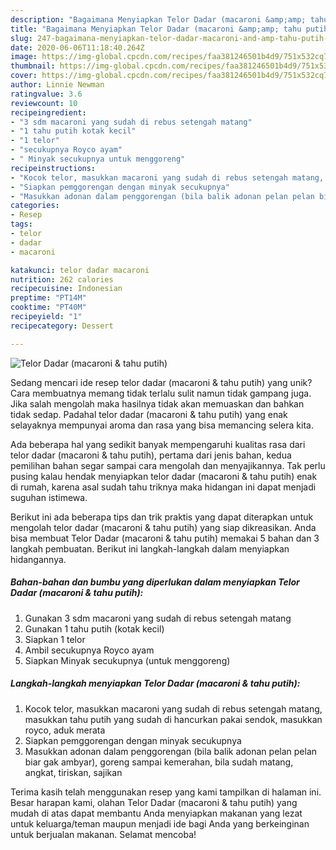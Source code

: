 ```yaml
---
description: "Bagaimana Menyiapkan Telor Dadar (macaroni &amp;amp; tahu putih), Enak"
title: "Bagaimana Menyiapkan Telor Dadar (macaroni &amp;amp; tahu putih), Enak"
slug: 247-bagaimana-menyiapkan-telor-dadar-macaroni-and-amp-tahu-putih-enak
date: 2020-06-06T11:18:40.264Z
image: https://img-global.cpcdn.com/recipes/faa381246501b4d9/751x532cq70/telor-dadar-macaroni-tahu-putih-foto-resep-utama.jpg
thumbnail: https://img-global.cpcdn.com/recipes/faa381246501b4d9/751x532cq70/telor-dadar-macaroni-tahu-putih-foto-resep-utama.jpg
cover: https://img-global.cpcdn.com/recipes/faa381246501b4d9/751x532cq70/telor-dadar-macaroni-tahu-putih-foto-resep-utama.jpg
author: Linnie Newman
ratingvalue: 3.6
reviewcount: 10
recipeingredient:
- "3 sdm macaroni yang sudah di rebus setengah matang"
- "1 tahu putih kotak kecil"
- "1 telor"
- "secukupnya Royco ayam"
- " Minyak secukupnya untuk menggoreng"
recipeinstructions:
- "Kocok telor, masukkan macaroni yang sudah di rebus setengah matang, masukkan tahu putih yang sudah di hancurkan pakai sendok, masukkan royco, aduk merata"
- "Siapkan pemggorengan dengan minyak secukupnya"
- "Masukkan adonan dalam penggorengan (bila balik adonan pelan pelan biar gak ambyar), goreng sampai kemerahan, bila sudah matang, angkat, tiriskan, sajikan"
categories:
- Resep
tags:
- telor
- dadar
- macaroni

katakunci: telor dadar macaroni 
nutrition: 262 calories
recipecuisine: Indonesian
preptime: "PT14M"
cooktime: "PT40M"
recipeyield: "1"
recipecategory: Dessert

---
```



![Telor Dadar (macaroni &amp; tahu putih)](https://img-global.cpcdn.com/recipes/faa381246501b4d9/751x532cq70/telor-dadar-macaroni-tahu-putih-foto-resep-utama.jpg)

Sedang mencari ide resep telor dadar (macaroni &amp; tahu putih) yang unik? Cara membuatnya memang tidak terlalu sulit namun tidak gampang juga. Jika salah mengolah maka hasilnya tidak akan memuaskan dan bahkan tidak sedap. Padahal telor dadar (macaroni &amp; tahu putih) yang enak selayaknya mempunyai aroma dan rasa yang bisa memancing selera kita.



Ada beberapa hal yang sedikit banyak mempengaruhi kualitas rasa dari telor dadar (macaroni &amp; tahu putih), pertama dari jenis bahan, kedua pemilihan bahan segar sampai cara mengolah dan menyajikannya. Tak perlu pusing kalau hendak menyiapkan telor dadar (macaroni &amp; tahu putih) enak di rumah, karena asal sudah tahu triknya maka hidangan ini dapat menjadi suguhan istimewa.


Berikut ini ada beberapa tips dan trik praktis yang dapat diterapkan untuk mengolah telor dadar (macaroni &amp; tahu putih) yang siap dikreasikan. Anda bisa membuat Telor Dadar (macaroni &amp; tahu putih) memakai 5 bahan dan 3 langkah pembuatan. Berikut ini langkah-langkah dalam menyiapkan hidangannya.

<!--inarticleads1-->

##### Bahan-bahan dan bumbu yang diperlukan dalam menyiapkan Telor Dadar (macaroni &amp; tahu putih):

1. Gunakan 3 sdm macaroni yang sudah di rebus setengah matang
1. Gunakan 1 tahu putih (kotak kecil)
1. Siapkan 1 telor
1. Ambil secukupnya Royco ayam
1. Siapkan  Minyak secukupnya (untuk menggoreng)




<!--inarticleads2-->

##### Langkah-langkah menyiapkan Telor Dadar (macaroni &amp; tahu putih):

1. Kocok telor, masukkan macaroni yang sudah di rebus setengah matang, masukkan tahu putih yang sudah di hancurkan pakai sendok, masukkan royco, aduk merata
1. Siapkan pemggorengan dengan minyak secukupnya
1. Masukkan adonan dalam penggorengan (bila balik adonan pelan pelan biar gak ambyar), goreng sampai kemerahan, bila sudah matang, angkat, tiriskan, sajikan




Terima kasih telah menggunakan resep yang kami tampilkan di halaman ini. Besar harapan kami, olahan Telor Dadar (macaroni &amp; tahu putih) yang mudah di atas dapat membantu Anda menyiapkan makanan yang lezat untuk keluarga/teman maupun menjadi ide bagi Anda yang berkeinginan untuk berjualan makanan. Selamat mencoba!
